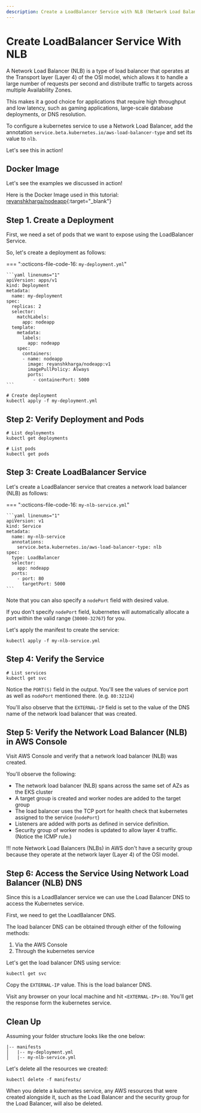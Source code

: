 ```yaml
---
description: Create a LoadBalancer Service with NLB (Network Load Balancer) in Kubernetes. Step-by-step guidance on setting up LoadBalancer services using AWS NLB, optimizing your application's performance and ensuring high availability within your Kubernetes cluster.
---
```


# Create LoadBalancer Service With NLB

A Network Load Balancer (NLB) is a type of load balancer that operates at the Transport layer (Layer 4) of the OSI model, which allows it to handle a large number of requests per second and distribute traffic to targets across multiple Availability Zones.

This makes it a good choice for applications that require high throughput and low latency, such as gaming applications, large-scale database deployments, or DNS resolution.

To configure a kubernetes service to use a Network Load Balancer, add the annotation `service.beta.kubernetes.io/aws-load-balancer-type` and set its value to `nlb`.

Let's see this in action!


## Docker Image

Let's see the examples we discussed in action!

Here is the Docker Image used in this tutorial: [reyanshkharga/nodeapp]{:target="_blank"}


## Step 1. Create a Deployment

First, we need a set of pods that we want to expose using the LoadBalancer Service.

So, let's create a deployment as follows:

=== ":octicons-file-code-16: `my-deployment.yml`"

    ```yaml linenums="1"
    apiVersion: apps/v1
    kind: Deployment
    metadata:
      name: my-deployment
    spec:
      replicas: 2
      selector:
        matchLabels:
          app: nodeapp
      template:
        metadata:
          labels:
            app: nodeapp
        spec:
          containers:
          - name: nodeapp
            image: reyanshkharga/nodeapp:v1
            imagePullPolicy: Always
            ports:
              - containerPort: 5000
    ```

```
# Create deployment
kubectl apply -f my-deployment.yml
```


## Step 2: Verify Deployment and Pods

```
# List deployments
kubectl get deployments

# List pods
kubectl get pods
```


## Step 3: Create LoadBalancer Service

Let's create a LoadBalancer service that creates a network load balancer (NLB) as follows:

=== ":octicons-file-code-16: `my-nlb-service.yml`"

    ```yaml linenums="1"
    apiVersion: v1
    kind: Service
    metadata:
      name: my-nlb-service
      annotations:
        service.beta.kubernetes.io/aws-load-balancer-type: nlb
    spec:
      type: LoadBalancer
      selector:
        app: nodeapp
      ports:
        - port: 80
          targetPort: 5000
    ```

Note that you can also specify a `nodePort` field with desired value.

If you don't specify `nodePort` field, kubernetes will automatically allocate a port within the valid range (`30000-32767`) for you.

Let's apply the manifest to create the service:

```
kubectl apply -f my-nlb-service.yml
```


## Step 4: Verify the Service

```
# List services
kubectl get svc
```

Notice the `PORT(S)` field in the output. You'll see the values of service port as well as `nodePort` mentioned there. (e.g. `80:32124`)

You'll also observe that the `EXTERNAL-IP` field is set to the value of the DNS name of the network load balancer that was created.


## Step 5: Verify the Network Load Balancer (NLB) in AWS Console

Visit AWS Console and verify that a network load balancer (NLB) was created.

You'll observe the following:

- The network load balancer (NLB) spans across the same set of AZs as the EKS cluster
- A target group is created and worker nodes are added to the target group
- The load balancer uses the TCP port for health check that kubernetes assigned to the service (`nodePort`)
- Listeners are added with ports as defined in service definition.
- Security group of worker nodes is updated to allow layer 4 traffic. (Notice the ICMP rule.)

!!! note
    Network Load Balancers (NLBs) in AWS don't have a security group because they operate at the network layer (Layer 4) of the OSI model.


## Step 6: Access the Service Using Network Load Balancer (NLB) DNS

Since this is a LoadBalancer service we can use the Load Balancer DNS to access the Kubernetes service.

First, we need to get the LoadBalancer DNS.

The load balancer DNS can be obtained through either of the following methods:

1. Via the AWS Console
2. Through the kubernetes service


Let's get the load balancer DNS using service:

```
kubectl get svc
```

Copy the `EXTERNAL-IP` value. This is the load balancer DNS.

Visit any browser on your local machine and hit `<EXTERNAL-IP>:80`. You'll get the response form the kubernetes service.


## Clean Up

Assuming your folder structure looks like the one below:

```
|-- manifests
│   |-- my-deployment.yml
│   |-- my-nlb-service.yml
```

Let's delete all the resources we created:

```
kubectl delete -f manifests/
```

When you delete a kubernetes service, any AWS resources that were created alongside it, such as the Load Balancer and the security group for the Load Balancer, will also be deleted.



<!-- Hyperlinks -->
[reyanshkharga/nodeapp]: https://hub.docker.com/r/reyanshkharga/nodeapp